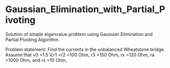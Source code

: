 # Gaussian_Elimination_with_Partial_Pivoting
Solution of simple eigenvalue problem using Gaussian Elimination and Partial Pivoting Algorithm.

Problem statement:
Find the currents in the unbalanced Wheatstone bridge.
Assume that v0 =1.5 V,r1 =r2 =100 Ohm, r3 =150 Ohm, rx =120 Ohm, ra =1000 Ohm, and rs =10 Ohm.
